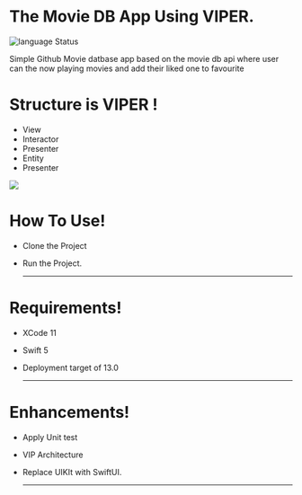 # The Movie DB App Using VIPER.

![language Status](https://camo.githubusercontent.com/87b84a99bc0de80861407081b8d12f20fb286e0e/68747470733a2f2f696d672e736869656c64732e696f2f62616467652f6c616e67756167652d5377696674253230342e322d6f72616e67652e737667)

Simple  Github Movie datbase  app based on the movie db api where user can the now playing movies and add their liked one to favourite

# Structure is VIPER !

  - View 
  - Interactor
  - Presenter
  - Entity
  - Presenter
  
![](https://miro.medium.com/proxy/1*zusjgIpZ8zzLwuHaYrbJEw.png)

# How To Use!
  - Clone  the Project
  - Run the Project.
   
    _________
# Requirements!
  - XCode 11
  - Swift 5 
  - Deployment target of 13.0
  
    _________
# Enhancements!
  - Apply Unit test 
  -  VIP Architecture
  - Replace UIKIt with SwiftUI.
  
    _________
